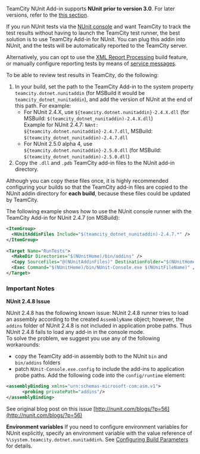 [//]: # (title: TeamCity Add-in for NUnit)
[//]: # (auxiliary-id: TeamCity Add-in for NUnit;TeamCity Addin for NUnit)

<note>

TeamCity NUnit Add-in supports __NUnit prior to version 3.0__. For later versions, refer to the [this section](nunit-for-msbuild.md).
</note>

If you run NUnit tests via the [NUnit console](http://www.nunit.org/index.php?p=nunit-console&amp;r=2.2.10) and want TeamCity to track the test results without having to launch the TeamCity test runner, the best solution is to use TeamCity Add-in for NUnit. You can plug this addin into NUnit, and the tests will be automatically reported to the TeamCity server.

Alternatively, you can opt to use the [XML Report Processing](xml-report-processing.md) build feature, or manually configure reporting tests by means of [service messages](service-messages.md).

To be able to review test results in TeamCity, do the following:
1. In your build, set the path to the TeamCity Add-in to the system property `teamcity.dotnet.nunitaddin` (for MSBuild it would be `teamcity_dotnet_nunitaddin`), and add the version of NUnit at the end of this path. For example:
   * For NUnit 2.4.X, use `${teamcity.dotnet.nunitaddin}-2.4.X.dll` (for MSBuild: `$(teamcity_dotnet_nunitaddin)-2.4.X.dll`)   
   Example for NUnit 2.4.7: `NAnt: ${teamcity.dotnet.nunitaddin}-2.4.7.dll`, MSBuild: `$(teamcity_dotnet_nunitaddin)-2.4.7.dll`
   * For NUnit 2.5.0 alpha 4, use `${teamcity.dotnet.nunitaddin}-2.5.0.dll` (for MSBuild: `$(teamcity_dotnet_nunitaddin)-2.5.0.dll`)
2. Copy the `.dll` and `.pdb` TeamCity add-in files to the NUnit add-in directory.

<note>

Although you can copy these files once, it is highly recommended configuring your builds so that the TeamCity add-in files are copied to the NUnit addin directory for __each build__, because these files could be updated by TeamCity.
</note>

The following example shows how to use the NUnit console runner with the TeamCity Add-in for NUnit 2.4.7 (on MSBuild):


```XML
<ItemGroup>
  <NUnitAddinFiles Include="$(teamcity_dotnet_nunitaddin)-2.4.7.*" />
</ItemGroup>
 
<Target Name="RunTests">
  <MakeDir Directories="$(NUnitHome)/bin/addins" />
  <Copy SourceFiles="@(NUnitAddinFiles)" DestinationFolder="$(NUnitHome)/bin/addins" />
  <Exec Command="$(NUnitHome)/bin/NUnit-Console.exe $(NUnitFileName)" />
</Target>

```



### Important Notes

__NUnit 2.4.8 Issue__

NUnit 2.4.8 has the following known issue: NUnit 2.4.8 runner tries to load an assembly according to the created `AssemblyName` object; however, the `addins` folder of NUnit 2.4.8 is not included in application probe paths. Thus NUnit 2.4.8 fails to load any add-in in the console mode.   
To solve the problem, we suggest you use any of the following workarounds:
* copy the TeamCity add-in assembly both to the NUnit `bin` and `bin/addins` folders
* patch `NUnit-Console.exe.config` to include the add-ins to application probe paths. Add the following code into the `config/runtime` element:


```XML
<assemblyBinding xmlns="urn:schemas-microsoft-com:asm.v1">
      <probing privatePath="addins"/>
</assemblyBinding>

```



See original blog post on this issue [http://nunit.com/blogs/?p=56](http://nunit.com/blogs/?p=56)

__Environment variables__ If you need to configure environment variables for NUnit explicitly, specify an environment variable with the value reference of `%\system.teamcity.dotnet.nunitaddin%`. See [Configuring Build Parameters](configuring-build-parameters.md) for details.
